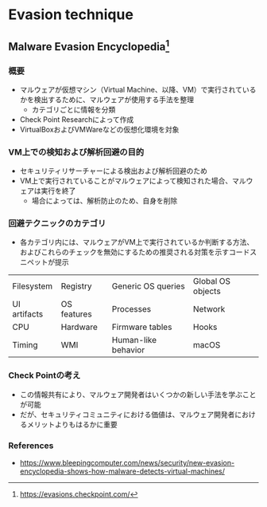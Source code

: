 # Evasion technique

## Malware Evasion Encyclopedia[^Malware_Evasion_Encyclopedia]

[^Malware_Evasion_Encyclopedia]: https://evasions.checkpoint.com/

### 概要

* マルウェアが仮想マシン（Virtual Machine、以降、VM）で実行されているかを検出するために、マルウェアが使用する手法を整理
  * カテゴリごとに情報を分類
* Check Point Researchによって作成
* VirtualBoxおよびVMWareなどの仮想化環境を対象

### VM上での検知および解析回避の目的

* セキュリティリサーチャーによる検出および解析回避のため
* VM上で実行されていることがマルウェアによって検知された場合、マルウェアは実行を終了
  * 場合によっては、解析防止のため、自身を削除

### 回避テクニックのカテゴリ

* 各カテゴリ内には、マルウェアがVM上で実行されているか判断する方法、およびこれらのチェックを無効にするための推奨される対策を示すコードスニペットが提示

<table>
  <tr>
    <td>Filesystem</td>
    <td>Registry</td>
    <td>Generic OS queries</td>
    <td>Global OS objects</td>
  </tr>
  <tr>
    <td>UI artifacts</td>
    <td>OS features</td>
    <td>Processes</td>
    <td>Network</td>
  </tr>
  <tr>
    <td>CPU</td>
    <td>Hardware</td>
    <td>Firmware tables</td>
    <td>Hooks</td>
  </tr>
  <tr>
    <td>Timing</td>
    <td>WMI</td>
    <td>Human-like behavior</td>
    <td>macOS</td>
  </tr>
</table>

### Check Pointの考え

* この情報共有により、マルウェア開発者はいくつかの新しい手法を学ぶことが可能
* だが、セキュリティコミュニティにおける価値は、マルウェア開発者におけるメリットよりもはるかに重要

### References

* https://www.bleepingcomputer.com/news/security/new-evasion-encyclopedia-shows-how-malware-detects-virtual-machines/
